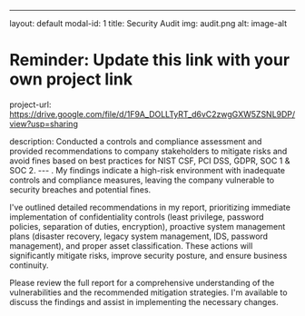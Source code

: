---
layout: default
modal-id: 1
title: Security Audit
img: audit.png
alt: image-alt

# Reminder: Update this link with your own project link
project-url: https://drive.google.com/file/d/1F9A_DOLLTyRT_d6vC2zwgGXW5ZSNL9DP/view?usp=sharing

description: Conducted a controls and compliance assessment and provided recommendations to company stakeholders to mitigate risks and avoid fines based on best practices for NIST CSF, PCI DSS, GDPR, SOC 1 & SOC 2.
--- . My findings indicate a high-risk environment with inadequate controls and compliance measures, leaving the company vulnerable to security breaches and potential fines.

I've outlined detailed recommendations in my report, prioritizing immediate implementation of confidentiality controls (least privilege, password policies, separation of duties, encryption), proactive system management plans (disaster recovery, legacy system management, IDS, password management), and proper asset classification. These actions will significantly mitigate risks, improve security posture, and ensure business continuity.

Please review the full report for a comprehensive understanding of the vulnerabilities and the recommended mitigation strategies. I'm available to discuss the findings and assist in implementing the necessary changes.

